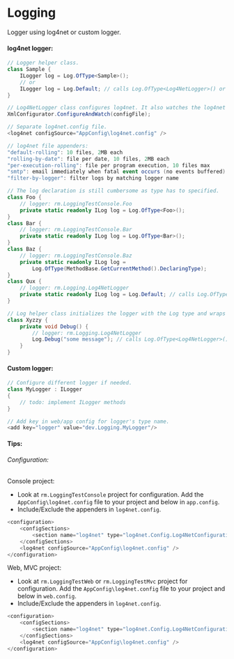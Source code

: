 Logging
=======

Logger using log4net or custom logger.

#### log4net logger:

```c#
// Logger helper class.
class Sample {
	ILogger log = Log.OfType<Sample>();
	// or 
	ILogger log = Log.Default; // calls Log.OfType<Log4NetLogger>() or configured logger
}

// Log4NetLogger class configures log4net. It also watches the log4net config file for changes at runtime.
XmlConfigurator.ConfigureAndWatch(configFile);
```

```c#
// Separate log4net.config file.
<log4net configSource="AppConfig\log4net.config" />
```

```c#
// log4net file appenders:
"default-rolling": 10 files, 2MB each
"rolling-by-date": file per date, 10 files, 2MB each
"per-execution-rolling": file per program execution, 10 files max
"smtp": email immediately when fatal event occurs (no events buffered)
"filter-by-logger": filter logs by matching logger name
```

```c#
// The log declaration is still cumbersome as type has to specified.
class Foo {
	// logger: rm.LoggingTestConsole.Foo
	private static readonly ILog log = Log.OfType<Foo>();
}
class Bar {
	// logger: rm.LoggingTestConsole.Bar
	private static readonly ILog log = Log.OfType<Bar>();
}
class Baz {
	// logger: rm.LoggingTestConsole.Baz
	private static readonly ILog log = 
		Log.OfType(MethodBase.GetCurrentMethod().DeclaringType);
}
class Qux {
	// logger: rm.Logging.Log4NetLogger
	private static readonly ILog log = Log.Default; // calls Log.OfType<Log4NetLogger>() or configured logger
}
```

```c#
// Log helper class initializes the logger with the Log type and wraps log4net methods. 
class Xyzzy {
	private void Debug() {
		// logger: rm.Logging.Log4NetLogger
		Log.Debug("some message"); // calls Log.OfType<Log4NetLogger>() or configured logger
	}
}
```

#### Custom logger:

```c#
// Configure different logger if needed.
class MyLogger : ILogger
{
	// todo: implement ILogger methods
}
```

```c#
// Add key in web/app config for logger's type name.
<add key="logger" value="dev.Logging.MyLogger"/>
```

#### Tips:

###### Configuration:

Console project:
- Look at `rm.LoggingTestConsole` project for configuration. Add the `AppConfig\log4net.config` file to your project and below in `app.config`.
- Include/Exclude the appenders in `log4net.config`.
```c#
<configuration>
	<configSections>
		<section name="log4net" type="log4net.Config.Log4NetConfigurationSectionHandler, log4net" />
	</configSections>
	<log4net configSource="AppConfig\log4net.config" />
</configuration>
```

Web, MVC project:
- Look at `rm.LoggingTestWeb` or `rm.LoggingTestMvc` project for configuration. Add the `AppConfig\log4net.config` file to your project and below in `web.config`.
- Include/Exclude the appenders in `log4net.config`.
```c#
<configuration>
	<configSections>
		<section name="log4net" type="log4net.Config.Log4NetConfigurationSectionHandler, log4net" />
	</configSections>
	<log4net configSource="AppConfig\log4net.config" />
</configuration>
```

